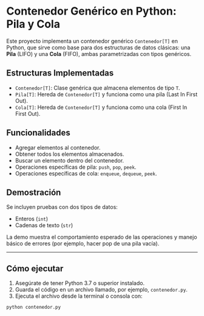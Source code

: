 # Contenedor Genérico en Python: Pila y Cola

Este proyecto implementa un contenedor genérico `Contenedor[T]` en Python, que sirve como base para dos estructuras de datos clásicas: una **Pila** (LIFO) y una **Cola** (FIFO), ambas parametrizadas con tipos genéricos. 

## Estructuras Implementadas

- `Contenedor[T]`: Clase genérica que almacena elementos de tipo `T`.
- `Pila[T]`: Hereda de `Contenedor[T]` y funciona como una pila (Last In First Out).
- `Cola[T]`: Hereda de `Contenedor[T]` y funciona como una cola (First In First Out).

## Funcionalidades

- Agregar elementos al contenedor.
- Obtener todos los elementos almacenados.
- Buscar un elemento dentro del contenedor.
- Operaciones específicas de pila: `push`, `pop`, `peek`.
- Operaciones específicas de cola: `enqueue`, `dequeue`, `peek`.

## Demostración

Se incluyen pruebas con dos tipos de datos:

- Enteros (`int`)
- Cadenas de texto (`str`)

La demo muestra el comportamiento esperado de las operaciones y manejo básico de errores (por ejemplo, hacer pop de una pila vacía).

---

## Cómo ejecutar

1. Asegúrate de tener Python 3.7 o superior instalado.
2. Guarda el código en un archivo llamado, por ejemplo, `contenedor.py`.
3. Ejecuta el archivo desde la terminal o consola con:

```bash
python contenedor.py
